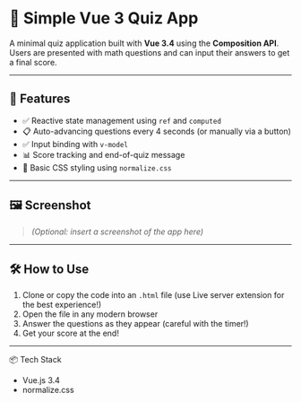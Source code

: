 # 🧠 Simple Vue 3 Quiz App

A minimal quiz application built with **Vue 3.4** using the **Composition API**.  
Users are presented with math questions and can input their answers to get a final score.

---

## 🚀 Features

- ✅ Reactive state management using `ref` and `computed`
- 📋 Auto-advancing questions every 4 seconds (or manually via a button)
- ✅ Input binding with `v-model`
- 📊 Score tracking and end-of-quiz message
- 💅 Basic CSS styling using `normalize.css`

---

## 🖼️ Screenshot

> *(Optional: insert a screenshot of the app here)*

---


## 🛠️ How to Use

1. Clone or copy the code into an `.html` file (use Live server extension for the best experience!)
2. Open the file in any modern browser
3. Answer the questions as they appear (careful with the timer!)
4. Get your score at the end!

---

📦 Tech Stack

- Vue.js 3.4
- normalize.css
